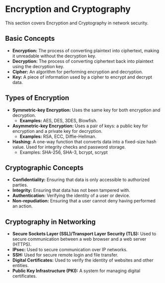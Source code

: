 # Encryption and Cryptography

This section covers Encryption and Cryptography in network security.

## Basic Concepts

*   **Encryption:** The process of converting plaintext into ciphertext, making it unreadable without the decryption key.
*   **Decryption:** The process of converting ciphertext back into plaintext using the decryption key.
*   **Cipher:** An algorithm for performing encryption and decryption.
*   **Key:** A piece of information used by a cipher to encrypt and decrypt data.

## Types of Encryption

*   **Symmetric-key Encryption:** Uses the same key for both encryption and decryption.
    *   **Examples:** AES, DES, 3DES, Blowfish.
*   **Asymmetric-key Encryption:** Uses a pair of keys: a public key for encryption and a private key for decryption.
    *   **Examples:** RSA, ECC, Diffie-Hellman.
*   **Hashing:** A one-way function that converts data into a fixed-size hash value. Used for integrity checks and password storage.
    *    Examples: SHA-256, SHA-3, bcrypt, scrypt

## Cryptographic Concepts

*   **Confidentiality:** Ensuring that data is only accessible to authorized parties.
*   **Integrity:** Ensuring that data has not been tampered with.
*   **Authentication:** Verifying the identity of a user or device.
*   **Non-repudiation:** Ensuring that a user cannot deny having performed an action.

## Cryptography in Networking

*   **Secure Sockets Layer (SSL)/Transport Layer Security (TLS):** Used to secure communication between a web browser and a web server (HTTPS).
*   **IPsec:** Used to secure communication over IP networks.
*   **SSH:** Used for secure remote login and file transfer.
*   **Digital Certificates:** Used to verify the identity of websites and other entities.
* **Public Key Infrastructure (PKI):** A system for managing digital certificates.
